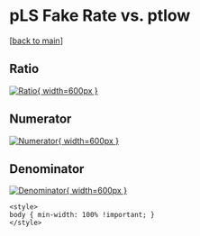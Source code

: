 # pLS Fake Rate vs. ptlow

[[back to main](./)]



## Ratio

[![Ratio](../mtv/var/pLS_fakerate_ptlow.png){ width=600px }](../mtv/var/pLS_fakerate_ptlow.pdf)

## Numerator

[![Numerator](../mtv/num/pLS_fakerate_ptlow_num0.png){ width=600px }](../mtv/num/pLS_fakerate_ptlow_num0.pdf)

## Denominator

[![Denominator](../mtv/den/pLS_fakerate_ptlow_den.png){ width=600px }](../mtv/den/pLS_fakerate_ptlow_den.pdf)


``` {=html}
<style>
body { min-width: 100% !important; }
</style>
```
